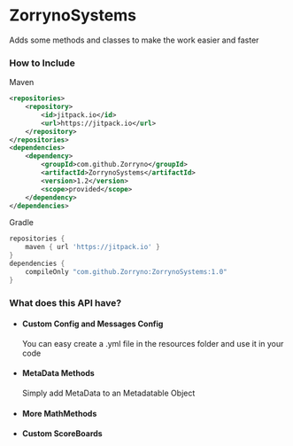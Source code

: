 # ZorrynoSystems
Adds some methods and classes to make the work easier and faster

### How to Include
Maven
```xml
<repositories>
    <repository>
        <id>jitpack.io</id>
        <url>https://jitpack.io</url>
    </repository>
</repositories>
<dependencies>
    <dependency>
        <groupId>com.github.Zorryno</groupId>
        <artifactId>ZorrynoSystems</artifactId>
        <version>1.2</version>
        <scope>provided</scope>
    </dependency>
</dependencies>
```

Gradle
```groovy
repositories {
    maven { url 'https://jitpack.io' }
}
dependencies {
    compileOnly "com.github.Zorryno:ZorrynoSystems:1.0"
}
```



### What does this API have?
- #### Custom Config and Messages Config
    You can easy create a .yml file in the resources folder and use it in your code
- #### MetaData Methods
    Simply add MetaData to an Metadatable Object
- #### More MathMethods
- #### Custom ScoreBoards 

